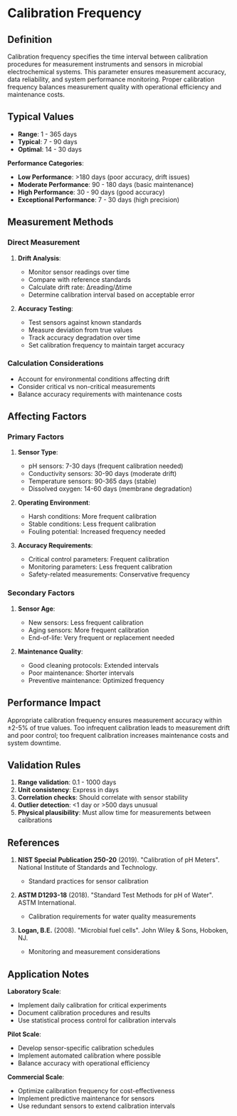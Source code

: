 <!--
Parameter ID: calibration_frequency
Category: operational
Generated: 2025-01-16T11:21:00.000Z
-->

# Calibration Frequency

## Definition

Calibration frequency specifies the time interval between calibration procedures
for measurement instruments and sensors in microbial electrochemical systems.
This parameter ensures measurement accuracy, data reliability, and system
performance monitoring. Proper calibration frequency balances measurement
quality with operational efficiency and maintenance costs.

## Typical Values

- **Range**: 1 - 365 days
- **Typical**: 7 - 90 days
- **Optimal**: 14 - 30 days

**Performance Categories**:

- **Low Performance**: >180 days (poor accuracy, drift issues)
- **Moderate Performance**: 90 - 180 days (basic maintenance)
- **High Performance**: 30 - 90 days (good accuracy)
- **Exceptional Performance**: 7 - 30 days (high precision)

## Measurement Methods

### Direct Measurement

1. **Drift Analysis**:
   - Monitor sensor readings over time
   - Compare with reference standards
   - Calculate drift rate: Δreading/Δtime
   - Determine calibration interval based on acceptable error

2. **Accuracy Testing**:
   - Test sensors against known standards
   - Measure deviation from true values
   - Track accuracy degradation over time
   - Set calibration frequency to maintain target accuracy

### Calculation Considerations

- Account for environmental conditions affecting drift
- Consider critical vs non-critical measurements
- Balance accuracy requirements with maintenance costs

## Affecting Factors

### Primary Factors

1. **Sensor Type**:
   - pH sensors: 7-30 days (frequent calibration needed)
   - Conductivity sensors: 30-90 days (moderate drift)
   - Temperature sensors: 90-365 days (stable)
   - Dissolved oxygen: 14-60 days (membrane degradation)

2. **Operating Environment**:
   - Harsh conditions: More frequent calibration
   - Stable conditions: Less frequent calibration
   - Fouling potential: Increased frequency needed

3. **Accuracy Requirements**:
   - Critical control parameters: Frequent calibration
   - Monitoring parameters: Less frequent calibration
   - Safety-related measurements: Conservative frequency

### Secondary Factors

1. **Sensor Age**:
   - New sensors: Less frequent calibration
   - Aging sensors: More frequent calibration
   - End-of-life: Very frequent or replacement needed

2. **Maintenance Quality**:
   - Good cleaning protocols: Extended intervals
   - Poor maintenance: Shorter intervals
   - Preventive maintenance: Optimized frequency

## Performance Impact

Appropriate calibration frequency ensures measurement accuracy within ±2-5% of
true values. Too infrequent calibration leads to measurement drift and poor
control; too frequent calibration increases maintenance costs and system
downtime.

## Validation Rules

1. **Range validation**: 0.1 - 1000 days
2. **Unit consistency**: Express in days
3. **Correlation checks**: Should correlate with sensor stability
4. **Outlier detection**: <1 day or >500 days unusual
5. **Physical plausibility**: Must allow time for measurements between
   calibrations

## References

1. **NIST Special Publication 250-20** (2019). "Calibration of pH Meters".
   National Institute of Standards and Technology.
   - Standard practices for sensor calibration

2. **ASTM D1293-18** (2018). "Standard Test Methods for pH of Water". ASTM
   International.
   - Calibration requirements for water quality measurements

3. **Logan, B.E.** (2008). "Microbial fuel cells". John Wiley & Sons, Hoboken,
   NJ.
   - Monitoring and measurement considerations

## Application Notes

**Laboratory Scale**:

- Implement daily calibration for critical experiments
- Document calibration procedures and results
- Use statistical process control for calibration intervals

**Pilot Scale**:

- Develop sensor-specific calibration schedules
- Implement automated calibration where possible
- Balance accuracy with operational efficiency

**Commercial Scale**:

- Optimize calibration frequency for cost-effectiveness
- Implement predictive maintenance for sensors
- Use redundant sensors to extend calibration intervals
